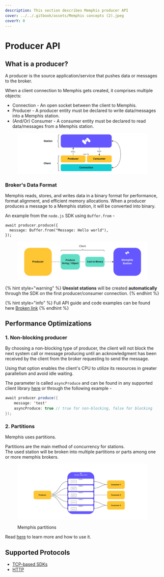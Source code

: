 ```yaml
---
description: This section describes Memphis producer API
cover: ../../.gitbook/assets/Memphis concepts (2).jpeg
coverY: 0
---
```


# Producer API

## What is a producer?

A producer is the source application/service that pushes data or messages to the broker.

When a client connection to Memphis gets created, it comprises multiple objects:

* Connection - An open socket between the client to Memphis.
* Producer - A producer entity must be declared to write data/messages into a Memphis station.
* (And/Or) Consumer - A consumer entity must be declared to read data/messages from a Memphis station.

<figure><img src="../../.gitbook/assets/Producer.jpeg" alt=""><figcaption></figcaption></figure>

### Broker's Data Format

Memphis reads, stores, and writes data in a binary format for performance, format alignment, and efficient memory allocations. When a producer produces a message to a Memphis station, it will be converted into binary.

An example from the `node.js` SDK using `Buffer.from` -

```
await producer.produce({
  message: Buffer.from("Message: Hello world"),
});
```

<figure><img src="../../.gitbook/assets/produce 1.jpeg" alt=""><figcaption></figcaption></figure>

{% hint style="warning" %}
**Unexist stations** will be created **automatically** through the SDK on the first producer/consumer connection.
{% endhint %}

{% hint style="info" %}
Full API guide and code examples can be found here [Broken link](broken-reference "mention")
{% endhint %}

## Performance Optimizations

### 1. Non-blocking producer

By choosing a non-blocking type of producer, the client will not block the next system call or message producing until an acknowledgment has been received by the client from the broker requesting to send the message.&#x20;

Using that option enables the client's CPU to utilize its resources in greater parallelism and avoid idle waiting.

The parameter is called `asyncProduce` and can be found in any supported client library [here](broken-reference) or through the following example -&#x20;

```java
await producer.produce({
    message: 'test'
    asyncProduce: true // true for non-blocking, false for blocking
});
```

### 2. Partitions

Memphis uses partitions.

Partitions are the main method of concurrency for stations. \
The used station will be broken into multiple partitions or parts among one or more memphis brokers.

<figure><img src="../../.gitbook/assets/partitions 1.jpeg" alt=""><figcaption><p>Memphis partitions</p></figcaption></figure>

Read [here](station.md#partitions) to learn more and how to use it.

## Supported Protocols

* [TCP-based SDKs](broken-reference)
* [HTTP](https://github.com/memphisdev/memphis-http-proxy)

